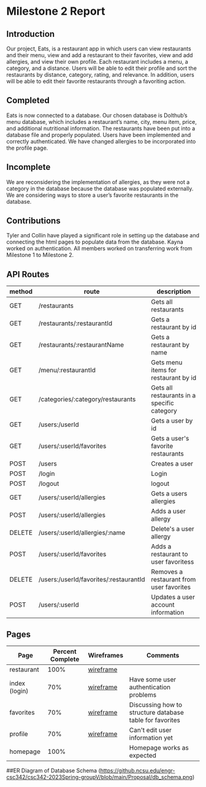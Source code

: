 # Milestone 2 Report

## Introduction 
Our project, Eats, is a restaurant app in which users can view restaurants and their menu, view and add a restaurant to their favorites, view and add allergies, and view their own profile. Each restaurant includes a menu, a category, and a distance. Users will be able to edit their profile and sort the restaurants by distance, category, rating, and relevance. In addition, users will be able to edit their favorite restaurants through a favoriting action.

## Completed 
Eats is now connected to a database. Our chosen database is Dolthub’s menu database, which includes a restaurant’s name, city, menu item, price, and additional nutritional information. The restaurants have been put into a database file and properly populated. Users have been implemented and correctly authenticated. We have changed allergies to be incorporated into the profile page. 

## Incomplete 
We are reconsidering the implementation of allergies, as they were not a category in the database because the database was populated externally. We are considering ways to store a user’s favorite restaurants in the database.

## Contributions
Tyler and Collin have played a significant role in setting up the database and connecting the html pages to populate data from the database. Kayna worked on authentication. All members worked on transferring work from Milestone 1 to Milestone 2.

## API Routes
| method | route                                  | description                                 |
|--------|----------------------------------------|---------------------------------------------|
| GET    | /restaurants                           | Gets all restaurants                        |
| GET    | /restaurants/:restaurantId             | Gets a restaurant by id                     |
| GET    | /restaurants/:restaurantName           | Gets a restaurant by name                   |
| GET    | /menu/:restaurantId                    | Gets menu items for restaurant by id        |
| GET    | /categories/:category/restaurants      | Gets all restaurants in a specific category |
| GET    | /users:/userId                         | Gets a user by id                           |
| GET    | /users/:userId/favorites               | Gets a user's favorite restaurants          |
| POST   | /users                                 | Creates a user                              |
| POST   | /login                                 | Login                                       |
| POST   | /logout                                | logout                                      |
| GET    | /users/:userId/allergies               | Gets a users allergies                      |
| POST   | /users/:userId/allergies               | Adds a user allergy                         |
| DELETE | /users/:userId/allergies/:name         | Delete's a user allergy                     |
| POST   | /users/:userId/favorites               | Adds a restaurant to user favoritess        |
| DELETE | /users:/userId/favorites/:restaurantId | Removes a restaurant from user favorites    |
| POST   | /users/:userId                         | Updates a user account information          |

## Pages
| Page | Percent Complete | Wireframes | Comments |
| ---- | ---------------- | ---------- | -------- |
|restaurant | 100% | [wireframe](https://github.ncsu.edu/engr-csc342/csc342-2023Spring-groupV/blob/main/Proposal/wireframes/CSC342ProjectWireframe.png) | |
| index (login) | 70% | [wireframe](https://github.ncsu.edu/engr-csc342/csc342-2023Spring-groupV/blob/main/Proposal/wireframes/CSC342ProjectWireframe.png) | Have some user authentication problems |
|favorites|70%|[wireframe](https://github.ncsu.edu/engr-csc342/csc342-2023Spring-groupV/blob/main/Proposal/wireframes/CSC342ProjectWireframe.png) | Discussing how to structure database table for favorites |
|profile | 70%| [wireframe](https://github.ncsu.edu/engr-csc342/csc342-2023Spring-groupV/blob/main/Proposal/wireframes/CSC342ProjectWireframe.png) | Can't edit user information yet |
|homepage|100%||Homepage works as expected|

##ER Diagram of Database Schema
(https://github.ncsu.edu/engr-csc342/csc342-2023Spring-groupV/blob/main/Proposal/db_schema.png)
